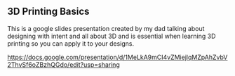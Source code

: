 ## 3D Printing Basics

This is a google slides presentation created by my dad talking about designing with intent and all about 3D and is essential when learning 3D printing so you can apply it to your designs.

https://docs.google.com/presentation/d/1MeLkA9mCI4vZMiejlqMZpAhZvbV2ThvSf6oZBzhQGdo/edit?usp=sharing